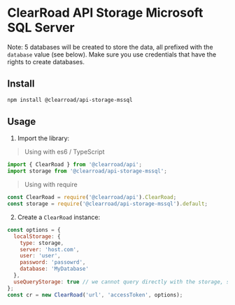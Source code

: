 # ClearRoad API Storage Microsoft SQL Server

Note: 5 databases will be created to store the data, all prefixed with the `database` value (see below).
Make sure you use credentials that have the rights to create databases.

## Install

```sh
npm install @clearroad/api-storage-mssql
```

## Usage

1. Import the library:
> Using with es6 / TypeScript
```javascript
import { ClearRoad } from '@clearroad/api';
import storage from '@clearroad/api-storage-mssql';
```

> Using with require
```javascript
const ClearRoad = require('@clearroad/api').ClearRoad;
const storage = require('@clearroad/api-storage-mssql').default;
```

2. Create a `ClearRoad` instance:

```javascript
const options = {
  localStorage: {
    type: storage,
    server: 'host.com',
    user: 'user',
    password: 'passowrd',
    database: 'MyDatabase'
  },
  useQueryStorage: true // we cannot query directly with the storage, so wrap in a query storage
};
const cr = new ClearRoad('url', 'accessToken', options);
```
